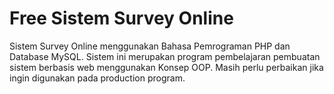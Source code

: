 # Free Sistem Survey Online
Sistem Survey Online menggunakan Bahasa Pemrograman PHP dan Database MySQL. Sistem ini merupakan program pembelajaran
pembuatan sistem berbasis web menggunakan Konsep OOP. Masih perlu perbaikan jika ingin digunakan pada production program.